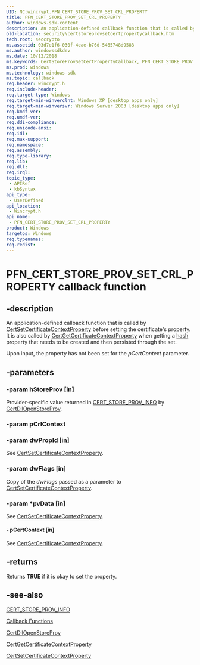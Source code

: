 ```yaml
---
UID: NC:wincrypt.PFN_CERT_STORE_PROV_SET_CRL_PROPERTY
title: PFN_CERT_STORE_PROV_SET_CRL_PROPERTY
author: windows-sdk-content
description: An application-defined callback function that is called by CertSetCertificateContextProperty before setting the certificate's property.
old-location: security\certstoreprovsetcertpropertycallback.htm
tech.root: seccrypto
ms.assetid: 03d7e1f6-030f-4eae-b76d-5465748d9583
ms.author: windowssdkdev
ms.date: 10/12/2018
ms.keywords: CertStoreProvSetCertPropertyCallback, PFN_CERT_STORE_PROV_SET_CERT_PROPERTY, PFN_CERT_STORE_PROV_SET_CERT_PROPERTY callback function [Security], PFN_CERT_STORE_PROV_SET_CRL_PROPERTY, PFN_CERT_STORE_PROV_SET_CRL_PROPERTY callback, PFN_CERT_STORE_PROV_SET_CRL_PROPERTY callback function [Security], _crypto2_certstoreprovsetcertpropertycallback, security.certstoreprovsetcertpropertycallback, wincrypt/PFN_CERT_STORE_PROV_SET_CERT_PROPERTY, wincrypt/PFN_CERT_STORE_PROV_SET_CRL_PROPERTY
ms.prod: windows
ms.technology: windows-sdk
ms.topic: callback
req.header: wincrypt.h
req.include-header: 
req.target-type: Windows
req.target-min-winverclnt: Windows XP [desktop apps only]
req.target-min-winversvr: Windows Server 2003 [desktop apps only]
req.kmdf-ver: 
req.umdf-ver: 
req.ddi-compliance: 
req.unicode-ansi: 
req.idl: 
req.max-support: 
req.namespace: 
req.assembly: 
req.type-library: 
req.lib: 
req.dll: 
req.irql: 
topic_type:
 - APIRef
 - kbSyntax
api_type:
 - UserDefined
api_location:
 - Wincrypt.h
api_name:
 - PFN_CERT_STORE_PROV_SET_CRL_PROPERTY
product: Windows
targetos: Windows
req.typenames: 
req.redist: 
---
```


# PFN_CERT_STORE_PROV_SET_CRL_PROPERTY callback function


## -description


An application-defined callback function that is called by 
<a href="https://msdn.microsoft.com/b4a0c66d-997f-49cb-935a-9187320037f1">CertSetCertificateContextProperty</a> before setting the certificate's property. It is also called by 
<a href="https://msdn.microsoft.com/f766db64-3121-4f70-ac83-ce25ee634efa">CertGetCertificateContextProperty</a> when getting a <a href="https://msdn.microsoft.com/4165b820-30fc-477e-a690-81109f161323">hash</a> property that needs to be created and then persisted through the set.

Upon input, the property has not been set for the <i>pCertContext</i> parameter.


## -parameters




### -param hStoreProv [in]

Provider-specific value returned in 
<a href="https://msdn.microsoft.com/dc6789a7-09a5-467a-b2e4-16acfa25b5f6">CERT_STORE_PROV_INFO</a> by 
<a href="https://msdn.microsoft.com/2fe291dd-23e2-49df-b9e4-a4ed29667123">CertDllOpenStoreProv</a>.


### -param pCrlContext


### -param dwPropId [in]

See <a href="https://msdn.microsoft.com/b4a0c66d-997f-49cb-935a-9187320037f1">CertSetCertificateContextProperty</a>.


### -param dwFlags [in]

Copy of the <i>dwFlags</i> passed as a parameter to <a href="https://msdn.microsoft.com/b4a0c66d-997f-49cb-935a-9187320037f1">CertSetCertificateContextProperty</a>.


### -param *pvData [in]

See <a href="https://msdn.microsoft.com/b4a0c66d-997f-49cb-935a-9187320037f1">CertSetCertificateContextProperty</a>.


#### - pCertContext [in]

See 
<a href="https://msdn.microsoft.com/b4a0c66d-997f-49cb-935a-9187320037f1">CertSetCertificateContextProperty</a>.


## -returns



Returns <b>TRUE</b> if it is okay to set the property.




## -see-also




<a href="https://msdn.microsoft.com/dc6789a7-09a5-467a-b2e4-16acfa25b5f6">CERT_STORE_PROV_INFO</a>



<a href="cryptography_functions.htm">Callback Functions</a>



<a href="https://msdn.microsoft.com/2fe291dd-23e2-49df-b9e4-a4ed29667123">CertDllOpenStoreProv</a>



<a href="https://msdn.microsoft.com/f766db64-3121-4f70-ac83-ce25ee634efa">CertGetCertificateContextProperty</a>



<a href="https://msdn.microsoft.com/b4a0c66d-997f-49cb-935a-9187320037f1">CertSetCertificateContextProperty</a>
 

 

